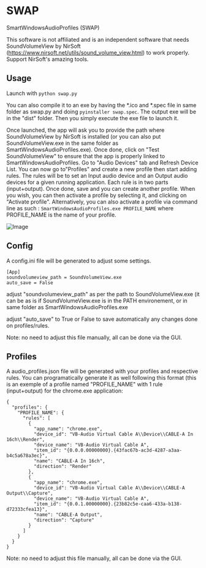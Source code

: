 # SWAP
SmartWindowsAudioProfiles (SWAP)

This software is not affiliated and is an independent software that needs SoundVolumeView by NirSoft (https://www.nirsoft.net/utils/sound_volume_view.html) to work properly.
Support NirSoft's amazing tools.

## Usage
Launch with `python swap.py`

You can also compile it to an exe by having the *.ico and *.spec file in same folder as swap.py and doing `pyinstaller swap.spec`. The output exe will be in the "dist" folder.
Then you simply execute the exe file to launch it.

Once launched, the app will ask you to provide the path where SoundVolumeView by NirSoft is installed (or you can also put SoundVolumeView.exe in the same folder as SmartWindowsAudioProfiles.exe).
Once done, click on "Test SoundVolumeView" to ensure that the app is properly linked to SmartWindowsAudioProfiles.
Go to "Audio Devices" tab and Refresh Device List.
You can now go to"Profiles" and create a new profile then start adding rules.
The rules will be to set an Input audio device and an Output audio devices for a given running application.
Each rule is in two parts (input+output).
Once done, save and you can create another profile.
When you wish, you can then activate a profile by selecting it, and clicking on "Activate profile".
Alternatively, you can also activate a profile via command line as such : `SmartWindowsAudioProfiles.exe PROFILE_NAME` where PROFILE_NAME is the name of your profile.

![Image]()

## Config
A config.ini file will be generated to adjust some settings.

```
[App]
soundvolumeview_path = SoundVolumeView.exe
auto_save = False
```
adjust "soundvolumeview_path" as per the path to SoundVolumeView.exe (it can be as is if SoundVolumeView.exe is in the PATH environement, or in same folder as SmartWindowsAudioProfiles.exe

adjust "auto_save" to True or False to save automatically any changes done on profiles/rules.

Note: no need to adjust this file manually, all can be done via the GUI.

## Profiles
A audio_profiles.json file will be generated with your profiles and respective rules. 
You can programatically generate it as well following this format (this is an exemple of a profile named "PROFILE_NAME" with 1 rule (input+output) for the chrome.exe application:

```
{
  "profiles": {
    "PROFILE_NAME": {
      "rules": [
        {
          "app_name": "chrome.exe",
          "device_id": "VB-Audio Virtual Cable A\\Device\\CABLE-A In 16ch\\Render",
          "device_name": "VB-Audio Virtual Cable A",
          "item_id": "{0.0.0.00000000}.{43fac67b-ac3d-4287-a3aa-b4c5a678a3ec}",
          "name": "CABLE-A In 16ch",
          "direction": "Render"
        },
        {
          "app_name": "chrome.exe",
          "device_id": "VB-Audio Virtual Cable A\\Device\\CABLE-A Output\\Capture",
          "device_name": "VB-Audio Virtual Cable A",
          "item_id": "{0.0.1.00000000}.{23b82c5e-caa6-433a-b138-d72333cfea13}",
          "name": "CABLE-A Output",
          "direction": "Capture"
        }
      ]
    }
  }
}
```

Note: no need to adjust this file manually, all can be done via the GUI.
